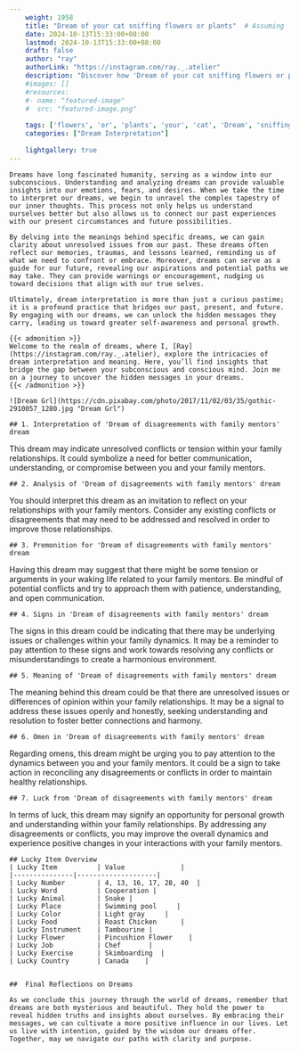 ```yaml
---
    weight: 1958
    title: "Dream of your cat sniffing flowers or plants"  # Assuming 'title' column exists
    date: 2024-10-13T15:33:00+08:00
    lastmod: 2024-10-13T15:33:00+08:00
    draft: false
    author: "ray"
    authorLink: "https://instagram.com/ray._.atelier"
    description: "Discover how 'Dream of your cat sniffing flowers or plants' can interpret your future and uncover its significant meanings in your life."
    #images: []
    #resources:
    #- name: "featured-image"
    #  src: "featured-image.png"
    
    tags: ['flowers', 'or', 'plants', 'your', 'cat', 'Dream', 'sniffing', 'of']
    categories: ["Dream Interpretation"]
    
    lightgallery: true
---
```

    
    Dreams have long fascinated humanity, serving as a window into our subconscious. Understanding and analyzing dreams can provide valuable insights into our emotions, fears, and desires. When we take the time to interpret our dreams, we begin to unravel the complex tapestry of our inner thoughts. This process not only helps us understand ourselves better but also allows us to connect our past experiences with our present circumstances and future possibilities.
    
    By delving into the meanings behind specific dreams, we can gain clarity about unresolved issues from our past. These dreams often reflect our memories, traumas, and lessons learned, reminding us of what we need to confront or embrace. Moreover, dreams can serve as a guide for our future, revealing our aspirations and potential paths we may take. They can provide warnings or encouragement, nudging us toward decisions that align with our true selves.
    
    Ultimately, dream interpretation is more than just a curious pastime; it is a profound practice that bridges our past, present, and future. By engaging with our dreams, we can unlock the hidden messages they carry, leading us toward greater self-awareness and personal growth.
    
    {{< admonition >}}
    Welcome to the realm of dreams, where I, [Ray](https://instagram.com/ray._.atelier), explore the intricacies of dream interpretation and meaning. Here, you’ll find insights that bridge the gap between your subconscious and conscious mind. Join me on a journey to uncover the hidden messages in your dreams.
    {{< /admonition >}}
    
    ![Dream Grl](https://cdn.pixabay.com/photo/2017/11/02/03/35/gothic-2910057_1280.jpg "Dream Grl")
    
    ## 1. Interpretation of 'Dream of disagreements with family mentors' dream
    
This dream may indicate unresolved conflicts or tension within your family relationships. It could symbolize a need for better communication, understanding, or compromise between you and your family mentors.
    
    ## 2. Analysis of 'Dream of disagreements with family mentors' dream
    
You should interpret this dream as an invitation to reflect on your relationships with your family mentors. Consider any existing conflicts or disagreements that may need to be addressed and resolved in order to improve those relationships.
    
    ## 3. Premonition for 'Dream of disagreements with family mentors' dream
    
Having this dream may suggest that there might be some tension or arguments in your waking life related to your family mentors. Be mindful of potential conflicts and try to approach them with patience, understanding, and open communication.
    
    ## 4. Signs in 'Dream of disagreements with family mentors' dream
    
The signs in this dream could be indicating that there may be underlying issues or challenges within your family dynamics. It may be a reminder to pay attention to these signs and work towards resolving any conflicts or misunderstandings to create a harmonious environment.
    
    ## 5. Meaning of 'Dream of disagreements with family mentors' dream
    
The meaning behind this dream could be that there are unresolved issues or differences of opinion within your family relationships. It may be a signal to address these issues openly and honestly, seeking understanding and resolution to foster better connections and harmony.
    
    ## 6. Omen in 'Dream of disagreements with family mentors' dream
    
Regarding omens, this dream might be urging you to pay attention to the dynamics between you and your family mentors. It could be a sign to take action in reconciling any disagreements or conflicts in order to maintain healthy relationships.
    
    ## 7. Luck from 'Dream of disagreements with family mentors' dream
    
In terms of luck, this dream may signify an opportunity for personal growth and understanding within your family relationships. By addressing any disagreements or conflicts, you may improve the overall dynamics and experience positive changes in your interactions with your family mentors.
    
    ## Lucky Item Overview
    | Lucky Item          | Value              |
    |---------------|--------------------|
    | Lucky Number        | 4, 13, 16, 17, 28, 40  |
    | Lucky Word          | Cooperation |
    | Lucky Animal        | Snake |
    | Lucky Place         | Swimming pool     |
    | Lucky Color         | Light gray     |
    | Lucky Food          | Roast Chicken      |
    | Lucky Instrument    | Tambourine |
    | Lucky Flower        | Pincushion Flower    |
    | Lucky Job           | Chef       |
    | Lucky Exercise      | Skimboarding  |
    | Lucky Country       | Canada    |
    
    
    ##  Final Reflections on Dreams
    
    As we conclude this journey through the world of dreams, remember that dreams are both mysterious and beautiful. They hold the power to reveal hidden truths and insights about ourselves. By embracing their messages, we can cultivate a more positive influence in our lives. Let us live with intention, guided by the wisdom our dreams offer. Together, may we navigate our paths with clarity and purpose.
    